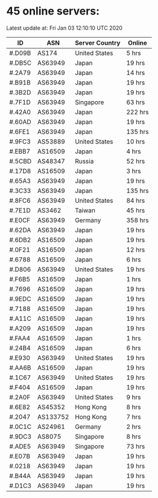 # 45 online servers:

Latest update at: Fri Jan 03 12:10:10 UTC 2020

| ID | ASN | Server Country | Online |
| -- | --- | -------------- | ------ |
| #.D09B | AS174 | United States | 5 hrs |
| #.DB5C | AS63949 | Japan | 19 hrs |
| #.2A79 | AS63949 | Japan | 14 hrs |
| #.B91B | AS63949 | Japan | 19 hrs |
| #.3B2D | AS63949 | Japan | 19 hrs |
| #.7F1D | AS63949 | Singapore | 63 hrs |
| #.42A0 | AS63949 | Japan | 222 hrs |
| #.60AD | AS63949 | Japan | 19 hrs |
| #.6FE1 | AS63949 | Japan | 135 hrs |
| #.9FC3 | AS53889 | United States | 10 hrs |
| #.EBB7 | AS16509 | Japan | 4 hrs |
| #.5CBD | AS48347 | Russia | 52 hrs |
| #.17D8 | AS16509 | Japan | 3 hrs |
| #.65A3 | AS63949 | Japan | 19 hrs |
| #.3C33 | AS63949 | Japan | 135 hrs |
| #.8FC6 | AS63949 | United States | 84 hrs |
| #.7E1D | AS3462 | Taiwan | 45 hrs |
| #.E0CF | AS63949 | Germany | 358 hrs |
| #.62DA | AS63949 | Japan | 19 hrs |
| #.6DB2 | AS16509 | Japan | 19 hrs |
| #.0F21 | AS16509 | Japan | 12 hrs |
| #.6788 | AS16509 | Japan | 6 hrs |
| #.D806 | AS63949 | United States | 19 hrs |
| #.F6B5 | AS16509 | Japan | 1 hrs |
| #.7696 | AS16509 | Japan | 19 hrs |
| #.9EDC | AS16509 | Japan | 19 hrs |
| #.7188 | AS16509 | Japan | 19 hrs |
| #.A11C | AS16509 | Japan | 19 hrs |
| #.A209 | AS16509 | Japan | 19 hrs |
| #.FAA4 | AS16509 | Japan | 1 hrs |
| #.24B4 | AS16509 | Japan | 6 hrs |
| #.E930 | AS63949 | United States | 19 hrs |
| #.AA6B | AS16509 | Japan | 19 hrs |
| #.1C67 | AS63949 | United States | 19 hrs |
| #.F404 | AS16509 | Japan | 19 hrs |
| #.2A0F | AS63949 | United States | 9 hrs |
| #.6E82 | AS45352 | Hong Kong | 8 hrs |
| #.2047 | AS133752 | Hong Kong | 7 hrs |
| #.0C1C | AS24961 | Germany | 2 hrs |
| #.9DC3 | AS8075 | Singapore | 8 hrs |
| #.ADE5 | AS63949 | Singapore | 73 hrs |
| #.E07B | AS63949 | Japan | 19 hrs |
| #.0218 | AS63949 | Japan | 19 hrs |
| #.B44A | AS63949 | Japan | 19 hrs |
| #.D1C3 | AS63949 | Japan | 19 hrs |

